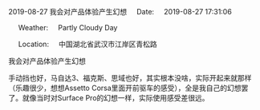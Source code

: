 2019-08-27 我会对产品体验产生幻想     Date:     2019-08-27 17:31:06

     Weather:     Partly Cloudy Day

     Location:     中国湖北省武汉市江岸区青松路

我会对产品体验产生幻想

手动挡也好，马自达3、福克斯、思域也好，其实根本没啥，实际开起来就那样（乐趣很少，想想Assetto Corsa里面开前驱车的感受），全是我自己的幻想罢了。就像当时对Surface Pro的幻想一样，实际使用感受差很远。
